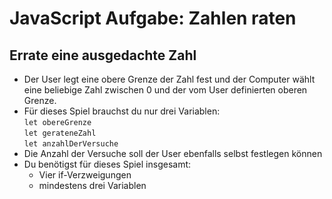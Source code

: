 # JavaScript Aufgabe: Zahlen raten

## Errate eine ausgedachte Zahl
- Der User legt eine obere Grenze der Zahl fest und der Computer wählt eine beliebige Zahl zwischen 0 und der vom User definierten oberen Grenze.
- Für dieses Spiel brauchst du nur drei Variablen:<br>
`let obereGrenze`<br>
`let gerateneZahl`<br>
`let anzahlDerVersuche`<br>
- Die Anzahl der Versuche soll der User ebenfalls selbst festlegen können
- Du benötigst für dieses Spiel insgesamt:
  - Vier if-Verzweigungen
  - mindestens drei Variablen
